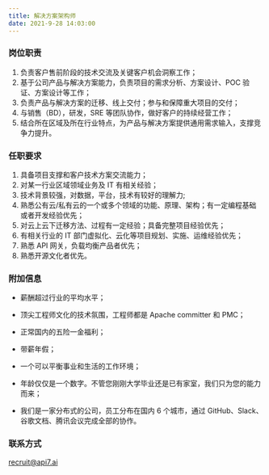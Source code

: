 ```yaml
---
title: 解决方案架构师
date: 2021-9-28 14:03:00
---
```


### 岗位职责

1. 负责客户售前阶段的技术交流及关键客户机会洞察工作；
2. 基于公司产品与解决方案能力，负责项目的需求分析、方案设计、POC 验证、方案设计等工作；
3. 负责产品与解决方案的迁移、线上交付；参与和保障重大项目的交付；
4. 与销售（BD），研发，SRE 等团队协作，做好客户的持续经营工作；
5. 结合所在区域及所在行业特点，为产品与解决方案提供通用需求输入，支撑竞争力提升。

### 任职要求

1. 具备项目支撑和客户技术方案交流能力；
2. 对某一行业区域领域业务及 IT 有相关经验；
3. 技术背景较强，对数据，平台，技术有较好的理解力;
4. 熟悉公有云/私有云的一个或多个领域的功能、原理、架构；有一定编程基础或者开发经验优先；
5. 对云上云下迁移方法、过程有一定经验；具备完整项目经验优先；
6. 有相关行业的 IT 部门虚拟化、云化等项目规划、实施、运维经验优先；
7. 熟悉 API 网关，负载均衡产品者优先；
8. 熟悉开源文化者优先。

### 附加信息

- 薪酬超过行业的平均水平；

- 顶尖工程师文化的技术氛围，工程师都是 Apache committer 和 PMC；

- 正常国内的五险一金福利；

- 带薪年假；

- 一个可以平衡事业和生活的工作环境；

- 年龄仅仅是一个数字。不管您刚刚大学毕业还是已有家室，我们只为您的能力而来；

- 我们是一家分布式的公司，员工分布在国内 6 个城市，通过 GitHub、Slack、谷歌文档、腾讯会议完成全部的协作。

### 联系方式

[recruit@api7.ai](mailto:recruit@api7.ai)
